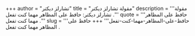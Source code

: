 +++
author = "تشارلز ديكتر"
title = "مقولة تشارلز ديكتر"
description = '''مقولة تشارلز ديكتر: حافظ على المظاهر مهما كنت تفعل .'''
quote = '''حافظ على المظاهر مهما كنت تفعل .'''
slug = '''حافظ-على-المظاهر-مهما-كنت-تفعل'''
+++
حافظ على المظاهر مهما كنت تفعل .
